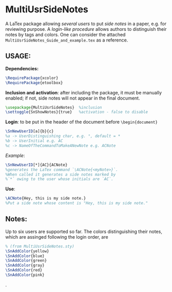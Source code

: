 MultiUsrSideNotes
=================

A LaTex package allowing *several users* to put *side notes* in a paper, e.g. for reviewing purpose. A *login-like procedure* allows authors to distinguish their notes by tags and colors. One can consider the attached ```MultiUsrSideNotes_Guide_and_example.tex``` as a reference.

USAGE: 
----------------
**Dependencies:**
```latex
\RequirePackage{xcolor}
\RequirePackage{etoolbox}
```

**Inclusion and activation**: after including the package, it must be manually enabled; if not, side notes will not appear in the final document. 
```latex
\usepackage{MultiUsrSideNotes} 	%inclusion
\settoggle{SnShowNotes}{true}	%activation - false to disable
```

**Login**: to be put in the header of the document before `\begin{document}`

```latex
\SnNewUserID[a]{b}{c}
%a -> UserDistinguishing char, e.g. °, default = *
%b -> UserInitial e.g. AC
%c -> NameOfTheCommandToMakeANewNote e.g. ACNote
```

*Example*:
```latex
\SnNewUserID[*]{AC}{ACNote}
%generates the LaTex command `\ACNote{<myNote>}`. 
%When called it generates a side notes marked by 
%`*` owing to the user whose initials are `AC`.
```

**Use**:
```latex
\ACNote{Hey, this is my side note.}
%Put a side note whose content is "Hey, this is my side note."
```

Notes:
----------------
Up to six users are supported so far. The colors distinguishing their notes, which are assinged following the login order, are 
```latex
% (from MultiUsrSideNotes.sty)
\SnAddColor{yellow}
\SnAddColor{blue}
\SnAddColor{green}
\SnAddColor{gray}
\SnAddColor{red}
\SnAddColor{pink}
```
.
